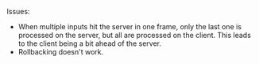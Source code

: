 Issues:
- When multiple inputs hit the server in one frame, only the last one is processed on the server, 
but all are processed on the client. This leads to the client being a bit ahead of the server.
- Rollbacking doesn't work.